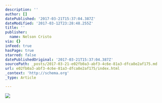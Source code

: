```yaml
---
description: ''
author: []
datePublished: '2017-03-21T15:37:04.387Z'
dateModified: '2017-03-12T23:28:48.255Z'
title: ''
publisher:
  name: Nelson Cristo
via: {}
inFeed: true
hasPage: true
starred: false
datePublishedOriginal: '2017-03-21T15:37:04.387Z'
sourcePath: _posts/2017-03-21-e02fb0a3-abf3-4c6e-81a3-dfca8e2af175.md
url: e02fb0a3-abf3-4c6e-81a3-dfca8e2af175/index.html
_context: 'http://schema.org'
_type: Article

---
```

![](https://the-grid-user-content.s3-us-west-2.amazonaws.com/ba05b2a5-c160-4ae8-8a76-2cab48ace46d.jpg)
